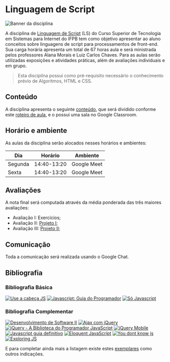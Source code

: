 # Linguagem de Script

![Banner da disciplina](imgs/ls.png)

A disciplina de [Linguagem de Script](/docs/plano-de-ensino.pdf) (LS) do Curso Superior de Tecnologia em Sistemas para Internet do IFPB tem como objetivo apresentar ao aluno conceitos sobre linguagens de script para processamentos de front-end. Sua carga horária apresenta um total de 67 horas aula e será ministrada pelos professores Alana Morais e Luiz Carlos Chaves. Para as aulas serão utilizadas exposições e atividades práticas, além de avaliações individuais e em grupo.

> Esta discipilna possui como pré-requisito necessário o conhecimento prévio de Algoritmos, HTML e CSS.

## Conteúdo

A disciplina apresenta o seguinte [conteúdo](/content), que será dividido conforme este [roteiro de aula](/classnote), e o possui uma sala no Google Classroom.

## Horário e ambiente

As aulas da disciplina serão alocados nesses horários e ambientes:

| Dia     | Horário     | Ambiente    |
| ------- | ----------- | ----------- |
| Segunda | 14:40-13:20 | Google Meet |
| Sexta   | 14:40-13:20 | Google Meet |

## Avaliações

A nota final será computada através da média ponderada das três maiores avaliações:

- Avaliação I: Exercícios;
- Avaliação II: [Projeto I](exams/projeto);
- Avaliação III: [Projeto II](exams/projeto);

## Comunicação

Toda a comunicação será realizada usando o Google Chat.

## Bibliografia

### Bibliografia Básica

[![Use a cabeça JS](imgs/books/use-a-cabeca-js.jpg)](http://www.altabooks.com.br/use-a-cabeca-javascript.html)
[![Javascript: Guia do Programador](imgs/books/javascript-guia-programador.jpg)](https://novatec.com.br/livros/javascript-guia-programador/)
[![Só Javascript](imgs/books/so-javascript.jpg)](https://books.google.com.br/books/about/SO_JAVASCRIPT_TUDO_O_QUE_VOCE_PRECISA_SA.html)

### Bibliografia Complementar

[![Desenvolvimento de Software II](imgs/books/desenvolvimento-software.jpg)](https://loja.grupoa.com.br/livros/informacao-e-comunicacao/desenvolvimento-de-software-ii/9788582601952)
[![Ajax com jQuery](imgs/books/ajax-jquery.jpg)](https://www.novatec.com.br/livros/ajaxjquery/)
[![jQuery - A Biblioteca do Programador JavaScript](imgs/books/jquery.jpg)](https://novatec.com.br/livros/jquery-3ed/)
[![jQuery Mobile](imgs/books/jquery-mobile.jpg)](https://novatec.com.br/livros/jquery-mobile-2ed/)
[![Javascript guia definitivo](imgs/books/js-guia-definitivo.jpg)](http://shop.oreilly.com/product/9780596805531.do)
[![Eloquent JavaScript](imgs/books/eloquent-js.jpg)](http://eloquentjavascript.net/)
[![You dont know js](imgs/books/you-dont-know-js.jpg)](https://github.com/getify/You-Dont-Know-JS)
[![Exploring JS](imgs/books/exploring-js.jpg)](http://exploringjs.com/impatient-js/index.html)

E para completar ainda mais a listagem existe estes [exemplares](http://jsbooks.revolunet.com/) como outros indicações.

